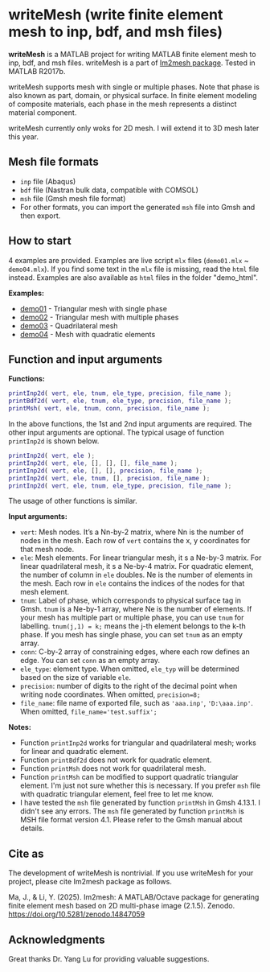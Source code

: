 # writeMesh (write finite element mesh to inp, bdf, and msh files)



**writeMesh** is a MATLAB project for writing MATLAB finite element mesh to inp, bdf, and msh files. writeMesh is a part of [Im2mesh package](https://github.com/mjx888/im2mesh). Tested in MATLAB R2017b.

writeMesh supports mesh with single or multiple phases. Note that phase is also known as part, domain, or physical surface. In finite element modeling of composite materials, each phase in the mesh represents a distinct material component.

writeMesh currently only woks for 2D mesh. I will extend it to 3D mesh later this year.



## Mesh file formats

- `inp` file (Abaqus)
- `bdf` file (Nastran bulk data, compatible with COMSOL) 
- `msh` file (Gmsh mesh file format)
- For other formats, you can import the generated `msh` file into Gmsh and then export.



## How to start

4 examples are provided. Examples are live script `mlx` files (`demo01.mlx` ~ `demo04.mlx`). If you find some text in the `mlx` file is missing, read the `html` file instead. Examples are also available as `html` files in the folder "demo_html".

**Examples:**

- [demo01](https://mjx888.github.io/im2mesh_demo_html/demo01.html) - Triangular mesh with single phase
- [demo02](https://mjx888.github.io/im2mesh_demo_html/demo02.html) - Triangular mesh with multiple phases
- [demo03](https://mjx888.github.io/im2mesh_demo_html/demo03.html) - Quadrilateral mesh
- [demo04](https://mjx888.github.io/im2mesh_demo_html/demo04.html) - Mesh with quadratic elements



## Function and input arguments

**Functions:**

```matlab
printInp2d( vert, ele, tnum, ele_type, precision, file_name );
printBdf2d( vert, ele, tnum, ele_type, precision, file_name );
printMsh( vert, ele, tnum, conn, precision, file_name );
```

In the above functions, the 1st and 2nd input arguments are required. The other input arguments are optional. The typical usage of function `printInp2d` is shown below. 

```matlab
printInp2d( vert, ele );
printInp2d( vert, ele, [], [], [], file_name );
printInp2d( vert, ele, [], [], precision, file_name );
printInp2d( vert, ele, tnum, [], precision, file_name );
printInp2d( vert, ele, tnum, ele_type, precision, file_name );
```

The usage of other functions is similar.



**Input arguments:**

- `vert`: Mesh nodes. It’s a Nn-by-2 matrix, where Nn is the number of nodes in the mesh. Each row of `vert` contains the x, y coordinates for that mesh node.
- `ele`: Mesh elements. For linear triangular mesh, it s a Ne-by-3 matrix. For linear quadrilateral mesh, it s a Ne-by-4 matrix. For quadratic element, the number of column in `ele` doubles. Ne is the number of elements in the mesh. Each row in `ele` contains the indices of the nodes for that mesh element. 
- `tnum`: Label of phase, which corresponds to physical surface tag in Gmsh. `tnum` is a Ne-by-1 array, where Ne is the number of elements. If your mesh has multiple part or multiple phase, you can use `tnum` for labelling. `tnum(j,1) = k;` means the j-th element belongs to the k-th phase. If you mesh has single phase, you can set `tnum` as an empty array.
- `conn`: C-by-2 array of constraining edges, where each row defines an edge. You can set `conn` as an empty array.
- `ele_type`: element type. When omitted, `ele_typ` will be determined based on the size of variable `ele`.
- `precision`: number of digits to the right of the decimal point when writing node coordinates. When omitted, `precision=8;`
- `file_name`: file name of exported file, such as `'aaa.inp'`, `'D:\aaa.inp'`. When omitted, `file_name='test.suffix';`



**Notes:**

- Function `printInp2d` works for triangular and quadrilateral mesh; works for linear and quadratic element.
- Function `printBdf2d` does not work for quadratic element.
- Function `printMsh` does not work for quadrilateral mesh. 
- Function `printMsh` can be modified to support quadratic triangular element. I'm just not sure whether this is necessary. If you prefer `msh` file with quadratic triangular element, feel free to let me know.
- I have tested the `msh` file generated by function `printMsh` in Gmsh 4.13.1. I didn't see any errors. The `msh` file generated by function `printMsh` is MSH file format version 4.1. Please refer to the Gmsh manual about details.



## Cite as

The development of writeMesh is nontrivial. If you use writeMesh for your project, please cite Im2mesh package as follows.

Ma, J., & Li, Y. (2025). Im2mesh: A MATLAB/Octave package for generating finite element mesh based on 2D multi-phase image (2.1.5). Zenodo. https://doi.org/10.5281/zenodo.14847059



## Acknowledgments

Great thanks Dr. Yang Lu for providing valuable suggestions.
